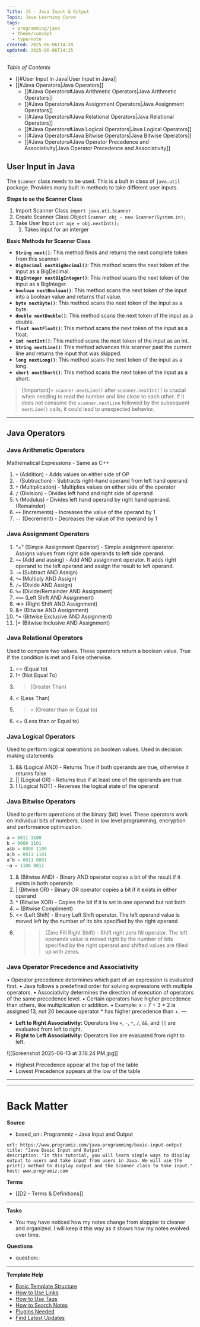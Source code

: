 ```yaml
---
Title: J3 - Java Input & Output
Topic: Java Learning Curve
tags:
  - programming/java
  - theme/concept
  - type/note
created: 2025-06-06T14:20
updated: 2025-06-06T14:25
---
```


*Table of Contents*
- [[#User Input in Java|User Input in Java]]
- [[#Java Operators|Java Operators]]
	- [[#Java Operators#Java Arithmetic Operators|Java Arithmetic Operators]]
	- [[#Java Operators#Java Assignment Operators|Java Assignment Operators]]
	- [[#Java Operators#Java Relational Operators|Java Relational Operators]]
	- [[#Java Operators#Java Logical Operators|Java Logical Operators]]
	- [[#Java Operators#Java Bitwise Operators|Java Bitwise Operators]]
	- [[#Java Operators#Java Operator Precedence and Associativity|Java Operator Precedence and Associativity]]

## User Input in Java
The `Scanner` class needs to be used. This is a bult in class of `java.util` package. Provides many built in methods to take different user inputs.

**Steps to se the Scanner Class**
1. Import Scanner Class `import java.uti.Scanner`
2. Create Scanner Class Object `Scanner obj - new Scanner(System.in);`
3. Take User Input `int age = obj.nextInt();`
	1. Takes input for an interger 

**Basic Methods for Scanner Class**
- **`String next()`**: This method finds and returns the next complete token from this scanner.
- **`BigDecimal nextBigDecimal()`**: This method scans the next token of the input as a BigDecimal.
- **`BigInteger nextBigInteger()`**: This method scans the next token of the input as a BigInteger.
- **`boolean nextBoolean()`**: This method scans the next token of the input into a boolean value and returns that value.
- **`byte nextByte()`**: This method scans the next token of the input as a byte.
- **`double nextDouble()`**: This method scans the next token of the input as a double.
- **`float nextFloat()`**: This method scans the next token of the input as a float.
- **`int nextInt()`**: This method scans the next token of the input as an int.
- **`String nextLine()`**: This method advances this scanner past the current line and returns the input that was skipped.
- **`long nextLong()`**: This method scans the next token of the input as a long.
- **`short nextShort()`**: This method scans the next token of the input as a short.


> [!important]+
> `scanner.nextLine()` after `scanner.nextInt()` is crucial when needing to read the number and line close to each other.  If it does not consume the `scanner.nextLine` followed by the subsequent `nextLine()` calls, it could lead to unexpected behavior.

---
## Java Operators
### Java Arithmetic Operators
Mathematical Expressions - Same as C++
1. `+` (Addition) - Adds values on either side of OP 
2. `-` (Subtraction) - Subtracts right-hand operand from left hand operand
3. `*` (Multiplication) - Multiplies values on either side of the operator
4. `/` (Division) - Divides left hand and right side of operand
5. `%` (Modulus) - Divides left hand operand by right hand operand. (Remainder)
6. `++` (Increments) - Increases the value of the operand by 1
7. `--` (Decrement) - Decreases the value of the operand by 1

### Java Assignment Operators
1. “=” (Simple Assignment Operator) - Simple assignment operator. Assigns values from right side operands to left side operand.
2. `+=` (Add and assing) - Add AND assignment operator. It adds right operand to the left operand and assign the result to left operand.
3. `-=` (Subtract AND Assign)
4. `*=` (Multiply AND Assign)
5. `/=` (Divide AND Assign) 
6. `%=` (Divide/Remainder AND Assignment)
7. `<<=` (Left Shift AND Assignment)
8. =>> (Right Shift AND Assignment)
9. &= (Bitwise AND Assignment)
10. ^= (Bitwise Exclusive AND Assignment)
   11. |= (Bitwise Inclusive AND Assignment)

### Java Relational Operators
Used to compare two values. These operators return a boolean value. True if the condition is met and False otherwise. 

1. == (Equal to)
2. != (Not Equal To)
3. > (Greater Than)
4. < (Less Than)
5. > = (Greater than or Equal to)
6. <= (Less than or Equal to)

### Java Logical Operators
Used to perform logical operations on boolean values. Used in decision making statements

1. && (Logical AND) - Returns True if both operands are true, otherwise it returns false
2. || (Logical OR) - Returns true if at least one of the operands are true
3. ! (Logical NOT) - Reverses the logical state of the operand

### Java Bitwise Operators
Used to perform operations at the binary (bit) level. These operators work on individual bits of numbers. Used in low level programming, encryption and performance optimization.
```java
a = 0011 1100 
b = 0000 1101 
a&b = 0000 1100 
a|b = 0011 1101 
a^b = 0011 0001 
~a = 1100 0011
```

1. & (Bitwise AND) -  Binary AND operator copies a bit of the result if it exists in both operands
2. | (Bitwise OR)  - Binary OR operator copies a bit if it exists in either operand
3. ^ (Bitwise XOR) - Copies the bit if it is set in one operand but not both
4. ~ (Bitwise Compliment)
5. << (Left Shift) - Binary Left Shift operator. The left operand value is moved left by the number of its bits specified by the right operand
6. > > (Zero Fill Right Shift) - Shift right zero fill operator. The left operands value is moved right by the number of bits specified by the right operand and shifted values are filled up with zeros.


### Java Operator Precedence and Associativity
• Operator precedence determines which part of an expression is evaluated first. 
• Java follows a predefined order for solving expressions with multiple operators. 
• Associativity determines the direction of execution of operators of the same precedence level. 
• Certain operators have higher precedence than others, like multiplication or addition. 
• Example: x = 7 + 3 * 2 is assigned 13, not 20 because operator * has higher precedence than +.
—
- **Left to Right Associativity:** Operators like `+`, `-`, `*`, `/`, `&&`, and `||` are evaluated from left to right.
- **Right to Left Associativity:** Operators like are evaluated from right to left.

![[Screenshot 2025-06-13 at 3.16.24 PM.jpg]]
- Highest Precedence appear at the top of the table
- Lowest Precedence appears at the low of the table


----

---
# Back Matter

**Source**
<!-- Always keep a link to the source- --> 
- based_on:: Programmiz - Java Input and Output

```cardlink
url: https://www.programiz.com/java-programming/basic-input-output
title: "Java Basic Input and Output"
description: "In this tutorial, you will learn simple ways to display output to users and take input from users in Java. We will use the print() method to display output and the Scanner class to take input."
host: www.programiz.com
```



**Terms**
<!-- Links to definition pages. -->
- [[D2 - Terms & Definitions]]

---
**Tasks**
<!-- What remains to be done with this note? --> 
-  You may have noticed how my notes change from sloppier to cleaner and organized. I will keep it this way as it shows how my notes evolved over time.

**Questions**
<!-- What remains for you to consider? --> 
- question::

---
**Template Help**
<!-- Links to external help pages on GitHub. -->
- [Basic Template Structure](https://github.com/groepl/Obsidian-Templates#basic-template-structure)
- [How to Use Links](https://github.com/groepl/Obsidian-Templates#how-to-use-links)
- [How to Use Tags](https://github.com/groepl/Obsidian-Templates#how-to-use-tags)
- [How to Search Notes](https://github.com/groepl/Obsidian-Templates#how-to-search-notes)
- [Plugins Needed](https://github.com/groepl/Obsidian-Templates#obsidian-plugins-needed)
- [Find Latest Updates](https://github.com/groepl/Obsidian-Templates)